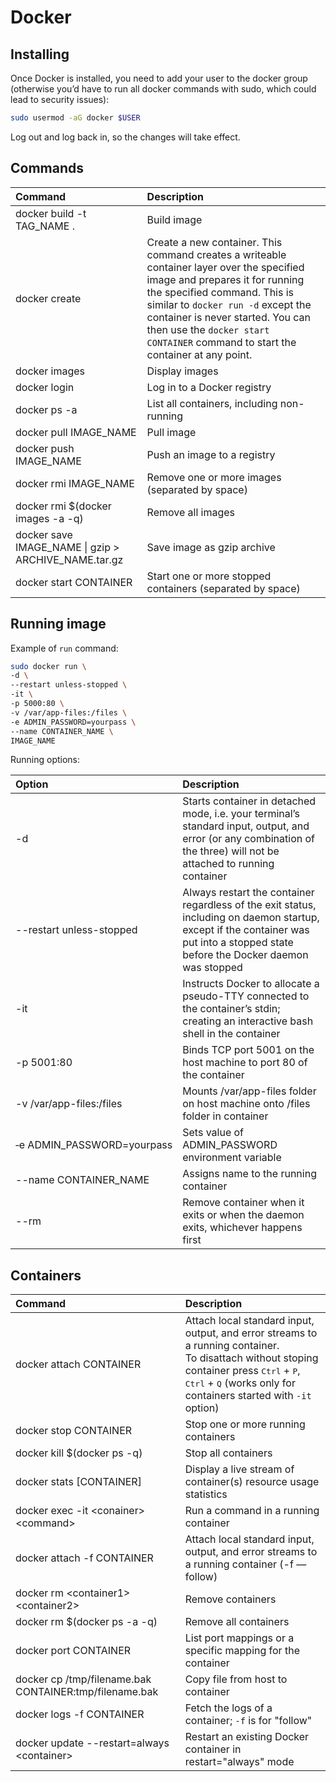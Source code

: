 # Docker

## Installing

Once Docker is installed, you need to add your user to the docker group (otherwise you’d have to run all docker commands with sudo, which could lead to security issues):

```bash
sudo usermod -aG docker $USER
```

Log out and log back in, so the changes will take effect.

## Commands

| Command                                              | Description                                                                                                                                                                                                                                                                                                               |
| :--------------------------------------------------- | :------------------------------------------------------------------------------------------------------------------------------------------------------------------------------------------------------------------------------------------------------------------------------------------------------------------------ |
| docker build -t TAG_NAME .                           | Build image                                                                                                                                                                                                                                                                                                               |
| docker create                                        | Create a new container. This command creates a writeable container layer over the specified image and prepares it for running the specified command. This is similar to `docker run -d` except the container is never started. You can then use the `docker start CONTAINER` command to start the container at any point. |
| docker images                                        | Display images                                                                                                                                                                                                                                                                                                            |
| docker login                                         | Log in to a Docker registry                                                                                                                                                                                                                                                                                               |
| docker ps -a                                         | List all containers, including non-running                                                                                                                                                                                                                                                                                |
| docker pull IMAGE_NAME                               | Pull image                                                                                                                                                                                                                                                                                                                |
| docker push IMAGE_NAME                               | Push an image to a registry                                                                                                                                                                                                                                                                                               |
| docker rmi IMAGE_NAME                                | Remove one or more images (separated by space)                                                                                                                                                                                                                                                                            |
| docker rmi $(docker images -a -q)                    | Remove all images                                                                                                                                                                                                                                                                                                         |
| docker save IMAGE_NAME \| gzip > ARCHIVE_NAME.tar.gz | Save image as gzip archive                                                                                                                                                                                                                                                                                                |
| docker start CONTAINER                               | Start one or more stopped containers (separated by space)                                                                                                                                                                                                                                                                 |

## Running image

Example of `run` command:

```sh
sudo docker run \
-d \
--restart unless-stopped \
-it \
-p 5000:80 \
-v /var/app-files:/files \
-e ADMIN_PASSWORD=yourpass \
--name CONTAINER_NAME \
IMAGE_NAME
```

Running options:

| Option                                | Description                                                                                                                                                                        |
| :------------------------------------ | :--------------------------------------------------------------------------------------------------------------------------------------------------------------------------------- |
| -d                                    | Starts container in detached mode, i.e. your terminal’s standard input, output, and error (or any combination of the three) will not be attached to running container              |
| --restart unless-stopped              | Always restart the container regardless of the exit status, including on daemon startup, except if the container was put into a stopped state before the Docker daemon was stopped |
| -it                                   | Instructs Docker to allocate a pseudo-TTY connected to the container’s stdin; creating an interactive bash shell in the container                                                  |
| -p 5001:80                            | Binds TCP port 5001 on the host machine to port 80 of the container                                                                                                                |
| -v&nbsp;/var/app-files:/files         | Mounts /var/app-files folder on host machine onto /files folder in container                                                                                                       |
| &#8209;e&nbsp;ADMIN_PASSWORD=yourpass | Sets value of ADMIN_PASSWORD environment variable                                                                                                                                  |
| --name CONTAINER_NAME                 | Assigns name to the running container                                                                                                                                              |
| --rm                                  | Remove container when it exits or when the daemon exits, whichever happens first                                                                                                   |

## Containers

| Command                                                | Description                                                                                                                                                                                                                                          |
| :----------------------------------------------------- | :--------------------------------------------------------------------------------------------------------------------------------------------------------------------------------------------------------------------------------------------------- |
| docker attach CONTAINER                                | Attach local standard input, output, and error streams to a running container. <br>To disattach without stoping container press <kbd>Ctrl</kbd> + <kbd>P</kbd>, <kbd>Ctrl</kbd> + <kbd>Q</kbd> (works only for containers started with `-it` option) |
| docker stop CONTAINER                                  | Stop one or more running containers                                                                                                                                                                                                                  |
| docker kill $(docker ps -q)                            | Stop all containers                                                                                                                                                                                                                                  |
| docker stats [CONTAINER]                               | Display a live stream of container(s) resource usage statistics                                                                                                                                                                                      |
| docker exec -it \<conainer\> \<command\>               | Run a command in a running container                                                                                                                                                                                                                 |
| docker attach -f CONTAINER                             | Attach local standard input, output, and error streams to a running container (-f — follow)                                                                                                                                                          |
| docker rm \<container1\> \<container2\>                | Remove containers                                                                                                                                                                                                                                    |
| docker rm $(docker ps -a -q)                           | Remove all containers                                                                                                                                                                                                                                |
| docker port CONTAINER                                  | List port mappings or a specific mapping for the container                                                                                                                                                                                           |
| docker cp /tmp/filename.bak CONTAINER:tmp/filename.bak | Copy file from host to container                                                                                                                                                                                                                     |
| docker logs -f CONTAINER                               | Fetch the logs of a container; `-f` is for "follow"                                                                                                                                                                                                  |
| docker update --restart=always \<container>            | Restart an existing Docker container in restart="always" mode                                                                                                                                                                                        |
